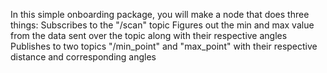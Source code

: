 In this simple onboarding package, you will make a node that does three things:
    Subscribes to the "/scan" topic
    Figures out the min and max value from the data sent over the topic along with their respective angles
    Publishes to two topics "/min_point" and "max_point" with their respective distance and corresponding angles

